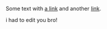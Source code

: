 Some text with [a link][1] and
another [link][2].

[1]: http://example.com/ "Title"
[2]: http://example.org/ "Title"

i had to edit you bro!

